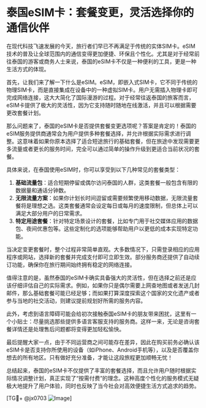 # 泰国eSIM卡：套餐变更，灵活选择你的通信伙伴

在现代科技飞速发展的今天，旅行者们早已不再满足于传统的实体SIM卡。eSIM技术的普及让全球范围内的通信变得更加便捷、环保且个性化。尤其是对于经常前往泰国的游客或商务人士来说，泰国的eSIM卡不仅是一种便利的工具，更是一种生活方式的体现。

首先，让我们来了解一下什么是eSIM。eSIM，即嵌入式SIM卡，它不同于传统的物理SIM卡，而是直接集成在设备中的一种虚拟SIM卡。用户无需插入物理卡即可完成网络连接，这大大简化了国际漫游的过程。对于经常往返泰国的旅客而言，eSIM卡提供了极大的灵活性，因为它支持随时随地在线激活，并且可以根据需要更改套餐计划。

那么问题来了，泰国的eSIM卡是否提供套餐变更选项呢？答案是肯定的！泰国的eSIM服务提供商通常会为用户提供多种套餐选择，并允许根据实际需求进行调整。这意味着如果你原本选择了适合短途旅行的基础套餐，但在旅途中发现需要更多流量或者更长的服务时间，完全可以通过简单的操作升级到更适合当前状况的套餐。

具体来说，在泰国使用eSIM时，你可以享受到以下几种常见的套餐类型：

1. **基础流量包**：适合短期停留或偶尔访问泰国的人群，这类套餐一般包含有限的数据量和通话分钟数。
2. **无限流量方案**：如果你计划长时间逗留或需要频繁使用移动数据，无限流量套餐将是理想之选。这类套餐通常会设定每日或每月的速度限制，但总体上可以满足大部分用户的日常需求。
3. **特定用途套餐**：针对特定场景设计的套餐，比如专门用于社交媒体应用的数据包、夜间优惠包等。这些定制化的选项能够帮助用户以更低的成本实现特定功能。

当决定变更套餐时，整个过程非常简单直观。大多数情况下，只需登录相应的应用程序或网站，选择新的套餐并完成支付即可立即生效。部分服务商还提供了自动续订功能，确保你在旅行期间始终拥有稳定的网络连接。

值得注意的是，虽然泰国的eSIM卡确实具备强大的灵活性，但在选择之前还是应该仔细评估自己的实际需求。例如，如果你只是偶尔需要上网查地图或者发送几封邮件，那么基础套餐可能已经足够；而如果打算深度探索这个国家的文化遗产或者参与当地的社交活动，则建议提前规划好所需的服务内容。

此外，考虑到语言障碍可能会给初次接触泰国eSIM卡的朋友带来困扰，这里有一个小贴士：尽量挑选那些提供多语言客服支持的服务商。这样一来，无论是咨询套餐详情还是处理售后问题都将变得更加轻松愉快。

最后提醒大家一点，由于不同运营商之间可能存在差异，因此在购买前务必确认该eSIM卡是否支持你所使用的设备（如iPhone、Android手机等），以及是否覆盖你想去的所有地区。只有做好充分准备，才能让这段旅程更加顺畅无忧！

总结起来，泰国的eSIM卡不仅提供了丰富的套餐选择，而且允许用户随时根据实际情况调整计划，真正实现了“按需付费”的理念。这种高度个性化的服务模式无疑极大地提升了用户体验，同时也反映了当今社会对高效便捷生活方式追求的趋势。

[TG💪+ @jx0703 ![Image](https://github.com/user-attachments/assets/dbca1d08-cadb-493c-b0ec-ad6f7a83f270)]